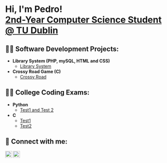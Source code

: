 <h1>Hi, I'm Pedro! <br/><a href="https://www.linkedin.com/in/xpedrofernandes/">2nd-Year Computer Science Student @ TU Dublin</a></h1>

<h2>👨‍💻 Software Development Projects:</h2>

- <b>Library System (PHP, mySQL, HTML and CSS)</b>
  - [Library System](https://github.com/xpedrofernandes/LibrarySystemPHP)
- <b>Crossy Road Game (C)</b>
  - [Crossy Road](https://github.com/xpedrofernandes/CrossyRoadGame)</i>

<h2>👨‍🎓 College Coding Exams:</h2>

- <b>Python</b>
  - [Test1 and Test 2](https://github.com/xpedrofernandes/Python-Tests)
- <b>C</b>
  - [Test1](https://github.com/joshmadakor1/4chan-Image-Analysis-Middleware-C964)</i>
  - [Test2](https://github.com/joshmadakor1/Algorithms-Practice)

<h2> 🤳 Connect with me:</h2>

[<img align="left" alt="JoshMadakor | LinkedIn" width="22px" src="https://cdn.jsdelivr.net/npm/simple-icons@v3/icons/linkedin.svg" />][linkedin]
[<img align="left" alt="JoshMadakor | Instagram" width="22px" src="https://cdn.jsdelivr.net/npm/simple-icons@v3/icons/instagram.svg" />][instagram]

[instagram]: https://www.instagram.com/pedroafonso0/
[linkedin]: https://www.linkedin.com/in/xpedrofernandes/

<!--
**xpedrofernandes/xpedrofernandes** is a ✨ _special_ ✨ repository because its `README.md` (this file) appears on your GitHub profile.

Here are some ideas to get you started:

- 🔭 I’m currently working on ...
- 🌱 I’m currently learning ...
- 👯 I’m looking to collaborate on ...
- 🤔 I’m looking for help with ...
- 💬 Ask me about ...
- 📫 How to reach me: ...
- 😄 Pronouns: ...
- ⚡ Fun fact: ...
-->
